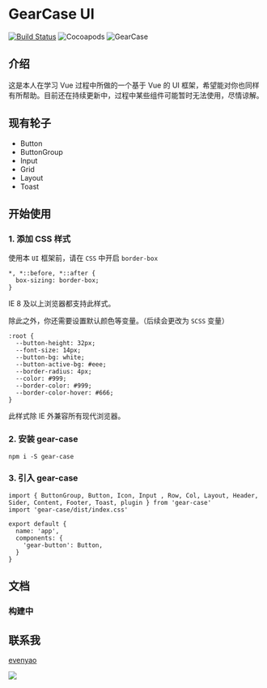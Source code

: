 # GearCase UI
[![Build Status](https://www.travis-ci.org/evenyao/GearCase.svg?branch=master)](https://www.travis-ci.org/evenyao/GearCase)
![Cocoapods](https://img.shields.io/cocoapods/l/AFNetworking.svg)
![GearCase](https://img.shields.io/badge/gearcase-0.0.6-orange.svg)



## 介绍

这是本人在学习 Vue 过程中所做的一个基于 Vue 的 UI 框架，希望能对你也同样有所帮助。目前还在持续更新中，过程中某些组件可能暂时无法使用，尽情谅解。

## 现有轮子
- Button
- ButtonGroup
- Input
- Grid
- Layout
- Toast

## 开始使用

### 1. 添加 CSS 样式
  使用本 `UI` 框架前，请在 `CSS` 中开启 `border-box`

  ```
  *, *::before, *::after {
    box-sizing: border-box;
  }
  ```
  IE 8 及以上浏览器都支持此样式。

  除此之外，你还需要设置默认颜色等变量。（后续会更改为 `SCSS` 变量）
  ```
  :root {
    --button-height: 32px;
    --font-size: 14px;
    --button-bg: white;
    --button-active-bg: #eee;
    --border-radius: 4px;
    --color: #999;
    --border-color: #999;
    --border-color-hover: #666;
  }
  ```
  此样式除 IE 外兼容所有现代浏览器。

### 2. 安装 gear-case
  ```
  npm i -S gear-case
  ```

### 3. 引入 gear-case
  ```
  import { ButtonGroup, Button, Icon, Input , Row, Col, Layout, Header, Sider, Content, Footer, Toast, plugin } from 'gear-case'
  import 'gear-case/dist/index.css'

  export default {
    name: 'app',
    components: {
      'gear-button': Button,
    }
  }
  ```

## 文档
### 构建中

## 联系我
[evenyao](//evenyao.com)

![](https://evenyao-1257191344.cos.ap-chengdu.myqcloud.com/%E5%BE%AE%E4%BF%A1%E4%BA%8C%E7%BB%B4%E7%A0%81.png)
